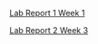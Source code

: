 [Lab Report 1 Week 1](https://dante-lafranchi.github.io/cse15l-lab-reports/lab-report-1-week-1.html)

[Lab Report 2 Week 3](https://dante-lafranchi.github.io/cse15l-lab-reports/lab-report-2-week-3.html)
